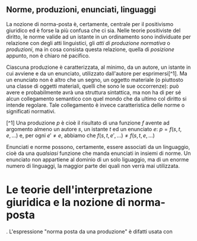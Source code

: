 ## Norme, produzioni, enunciati, linguaggi

La nozione di norma-posta è, certamente, centrale per il positivismo giuridico ed è forse la più confusa che ci sia. Nelle teorie positiviste del diritto, le norme
valide ad un istante in un ordinamento sono individuate per relazione con degli atti linguistici, gli *atti di produzione normativa* o *produzioni*, ma in cosa consista
questa relazione, quella di *posizione* appunto, non è chiaro né pacifico.

Ciascuna produzione è caratterizzata, al minimo, da un autore, un istante in cui avviene e da un enunciato, utilizzato dall'autore per esprimersi[^1]. Ma un enunciato non è altro che
un segno, un oggetto materiale (o piuttosto una classe di oggetti materiali, quelli che sono le sue occorrenze): può avere e probabilmente avrà una struttura sintattica,
ma non ha di per sé alcun collegamento semantico con quel mondo che da ultimo col diritto si intende regolare. Tale collegamento è invece caratteristica delle norme o significati normativi.

[^1] Una produzione $p$ è cioè il risultato di una funzione $f$ avente ad argomento almeno un autore $s$, un istante $t$ ed un enunciato $e$: $p=f(s,t,e,...)$ e,
per ogni $e'≠e$, abbiamo che $f(s,t,e',...)≠f(s,t,e,...)$

Enunciati e norme possono, certamente, essere associati da un linguaggio, cioè da una *qualsiasi* funzione che manda enunciati in insiemi di norme. Un enunciato non appartiene
al dominio di un solo liguaggio, ma di un enorme numero di linguaggi, la maggior parte dei quali non verrà mai utilizzata.
# Le teorie dell'interpretazione giuridica e la nozione di norma-posta

. L'espressione "norma posta da una produzione" è difatti usata con 

